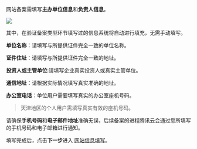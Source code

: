 



网站备案需填写**主办单位信息**和**负责人信息**。

![](http://i.imgur.com/lxTRmT5.jpg)

其中，在验证备案类型环节填写过的信息系统将自动进行填充，无需手动填写。

**单位名称**：请填写与所提供证件完全一致的单位名称。

**证件住址**：请填写与所提供证件完全一致的地址。

**投资人或主管单位**:请填写企业真实投资人或真实主管单位。

**通信地址**：请根据实际情况填写真实准确的地址。

**办公室电话**：单位用户需要填写真实的办公室座机号码。

>天津地区的个人用户需填写真实有效的座机号码。

请确保**手机号码**和**电子邮件地址**准确无误，后续备案的进程腾讯云会通过您所填写的手机号码和电子邮箱进行通知。

填写完成后，点击**下一步**进入 [网站信息填写](https://www.qcloud.com/document/product/243/9547)。


